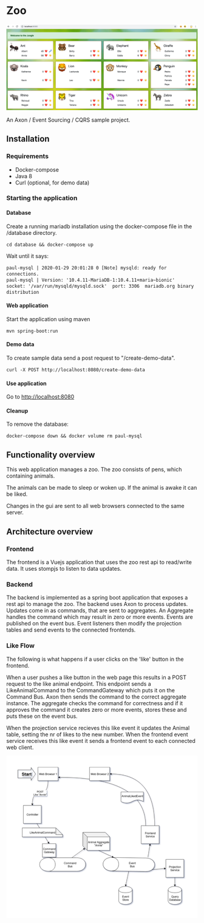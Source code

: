 # Zoo

![Zoo Homepage](./doc/images/zoo-home.png)

An Axon / Event Sourcing / CQRS sample project.

## Installation

### Requirements

* Docker-compose
* Java 8
* Curl (optional, for demo data)

### Starting the application

#### Database

Create a running mariadb installation using the docker-compose file in the /database directory.

    cd database && docker-compose up

Wait until it says:

    paul-mysql | 2020-01-29 20:01:28 0 [Note] mysqld: ready for connections.
    paul-mysql | Version: '10.4.11-MariaDB-1:10.4.11+maria~bionic'  socket: '/var/run/mysqld/mysqld.sock'  port: 3306  mariadb.org binary distribution

#### Web application

Start the application using maven

    mvn spring-boot:run

#### Demo data

To create sample data send a post request to "/create-demo-data".

    curl -X POST http://localhost:8080/create-demo-data
    
#### Use application

Go to <http://localhost:8080>

#### Cleanup

To remove the database:

    docker-compose down && docker volume rm paul-mysql
    

## Functionality overview

This web application manages a zoo.
The zoo consists of pens, which containing animals.

The animals can be made to sleep or woken up.
If the animal is awake it can be liked.

Changes in the gui are sent to all web browsers connected to the same server.

## Architecture overview

### Frontend
The frontend is a Vuejs application that uses the zoo rest api to read/write data.
It uses stompjs to listen to data updates.

### Backend
The backend is implemented as a spring boot application that exposes a rest api to manage the zoo.
The backend uses Axon to process updates. Updates come in as commands, that are sent to aggregates.
An Aggregate handles the command which may result in zero or more events.
Events are published on the event bus.
Event listeners then modify the projection tables and send events to the connected frontends.

### Like Flow
The following is what happens if a user clicks on the 'like' button in the frontend.

When a user pushes a like button in the web page this results in a POST request to the like animal endpoint.
This endpoint sends a LikeAnimalCommand to the CommandGateway which puts it on the Command Bus.
Axon then sends the command to the correct aggregate instance.
The aggregate checks the command for correctness and if it approves the command it creates zero or more events, stores these and puts these on the event bus.

When the projection service recieves this like event it updates the Animal table, setting the nr of likes to the new number.
When the frontend event service receives this like event it sends a frontend event to each connected web client.


![Zoo Like Flow](./doc/images/zoo-like.png)
